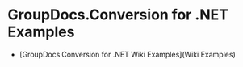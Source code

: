 # GroupDocs.Conversion for .NET Examples
* [GroupDocs.Conversion for .NET Wiki Examples](Wiki Examples)